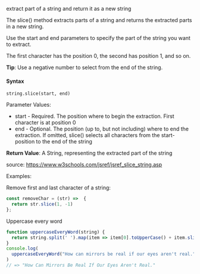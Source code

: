 extract part of a string and return it as a new string

The slice() method extracts parts of a string and returns the extracted parts in a new string.

Use the start and end parameters to specify the part of the string you want to extract.

The first character has the position 0, the second has position 1, and so on.

**Tip**: Use a negative number to select from the end of the string.

#### Syntax

`string.slice(start, end)`

Parameter Values: 
- start - Required. The position where to begin the extraction. First character is at position 0
- end - Optional. The position (up to, but not including) where to end the extraction. If omitted, slice() selects all characters from the start-position to the end of the string

**Return Value**:	A String, representing the extracted part of the string

source: https://www.w3schools.com/jsref/jsref_slice_string.asp

Examples:

Remove first and last character of a string:
```js
const removeChar = (str) =>  {
  return str.slice(1, -1)
};
```

Uppercase every word
```js
function uppercaseEveryWord(string) {
  return string.split(' ').map(item => item[0].toUpperCase() + item.slice(1)).join(' ')
}
console.log(
  uppercaseEveryWord("How can mirrors be real if our eyes aren't real.")
)
// => "How Can Mirrors Be Real If Our Eyes Aren't Real."
```
